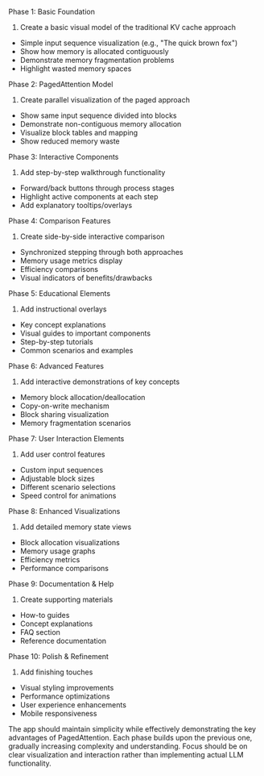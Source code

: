 
Phase 1: Basic Foundation
1. Create a basic visual model of the traditional KV cache approach
- Simple input sequence visualization (e.g., "The quick brown fox")
- Show how memory is allocated contiguously
- Demonstrate memory fragmentation problems
- Highlight wasted memory spaces

Phase 2: PagedAttention Model
1. Create parallel visualization of the paged approach
- Show same input sequence divided into blocks
- Demonstrate non-contiguous memory allocation
- Visualize block tables and mapping
- Show reduced memory waste

Phase 3: Interactive Components
1. Add step-by-step walkthrough functionality
- Forward/back buttons through process stages
- Highlight active components at each step
- Add explanatory tooltips/overlays

Phase 4: Comparison Features
1. Create side-by-side interactive comparison
- Synchronized stepping through both approaches
- Memory usage metrics display
- Efficiency comparisons
- Visual indicators of benefits/drawbacks

Phase 5: Educational Elements
1. Add instructional overlays
- Key concept explanations
- Visual guides to important components
- Step-by-step tutorials
- Common scenarios and examples

Phase 6: Advanced Features
1. Add interactive demonstrations of key concepts
- Memory block allocation/deallocation
- Copy-on-write mechanism
- Block sharing visualization
- Memory fragmentation scenarios

Phase 7: User Interaction Elements
1. Add user control features
- Custom input sequences
- Adjustable block sizes
- Different scenario selections
- Speed control for animations

Phase 8: Enhanced Visualizations
1. Add detailed memory state views
- Block allocation visualizations
- Memory usage graphs
- Efficiency metrics
- Performance comparisons

Phase 9: Documentation & Help
1. Create supporting materials
- How-to guides
- Concept explanations
- FAQ section
- Reference documentation

Phase 10: Polish & Refinement
1. Add finishing touches
- Visual styling improvements
- Performance optimizations
- User experience enhancements
- Mobile responsiveness

The app should maintain simplicity while effectively demonstrating the key advantages of PagedAttention. Each phase builds upon the previous one, gradually increasing complexity and understanding. Focus should be on clear visualization and interaction rather than implementing actual LLM functionality.
